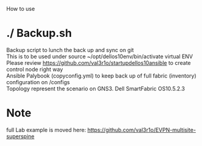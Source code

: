 </B>How to use</B>

# ./ Backup.sh 
Backup script to lunch the back up and sync on git</br>
This is to be used under source ~/opt/dellos10env/bin/activate virtual ENV </br>
Please review https://github.com/val3r1o/startupdellos10ansible to create control node right way </br>
Ansible Palybook (copyconfig.yml) to keep back up of full fabric (inventory) configuration on /configs</br>
Topology represent the scenario on GNS3. Dell SmartFabric OS10.5.2.3 </br>



# Note 
full Lab example is moved here: https://github.com/val3r1o/EVPN-multisite-superspine 
